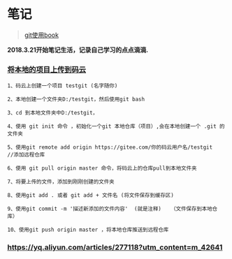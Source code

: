 # 笔记

> [git使用book](https://git-scm.com/book/zh/v2)  


> 

**2018.3.21开始笔记生活，记录自己学习的点点滴滴.**

### [将本地的项目上传到码云](http://www.cnblogs.com/guaguaerhao/p/7865034.html)

    1、码云上创建一个项目 testgit (名字随你)

    2、本地创建一个文件夹D:/testgit，然后使用git bash    

    3、cd 到本地文件夹中D:/testgit，

    4、使用 git init 命令 ，初始化一个git 本地仓库（项目）,会在本地创建一个 .git 的文件夹

    5、使用git remote add origin https://gitee.com/你的码云用户名/testgit      //添加远程仓库

    6、使用 git pull origin master 命令，将码云上的仓库pull到本地文件夹

    7、将要上传的文件，添加到刚刚创建的文件夹

    8、使用git add . 或者 git add + 文件名 (将文件保存到缓存区)

    9、使用git commit -m '描述新添加的文件内容'  (就是注释)   （文件保存到本地仓库）

    10、使用git push origin master ，将本地仓库推送到远程仓库

### https://yq.aliyun.com/articles/277118?utm_content=m_42641
